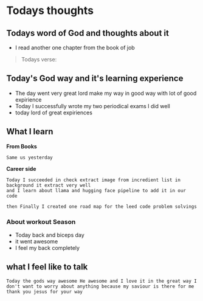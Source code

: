 # Todays thoughts

## Todays word of God and thoughts about it
- I read another one chapter from the book of job
> Todays verse: 

## Today's God way and it's learning experience
- The day went very great lord make my way in good way with lot of good expirience
- Today I successfully wrote my two periodical exams I did well
- today lord of great expiriences


## What I learn 
**From Books**
```
Same us yesterday 
```
**Career side**
```
Today I succeeded in check extract image from incredient list in background it extract very well 
and I learn about llama and hugging face pipeline to add it in our code

then Finally I created one road map for the leed code problem solvings

```

### About workout Season
- Today back and biceps day  
- it went awesome
- I feel my back completely
## what I feel like to talk
```
Today the gods way awesome He awesome and I love it in the great way I don't want to worry about anything because my saviour is there for me
thank you jesus for your way
```
